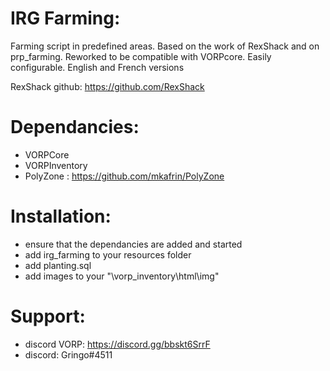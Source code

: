 # IRG Farming:

Farming script in predefined areas.
Based on the work of RexShack and on prp_farming. Reworked to be compatible with VORPcore.
Easily configurable. English and French versions

RexShack github: https://github.com/RexShack

# Dependancies:
- VORPCore
- VORPInventory
- PolyZone : https://github.com/mkafrin/PolyZone

# Installation:
- ensure that the dependancies are added and started
- add irg_farming to your resources folder
- add planting.sql
- add images to your "\vorp_inventory\html\img"

# Support:

- discord VORP: https://discord.gg/bbskt6SrrF
- discord: Gringo#4511
